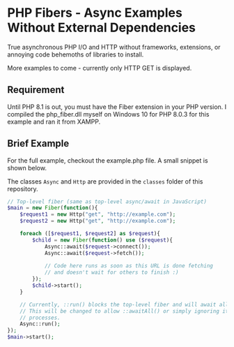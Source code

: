 # PHP Fibers - Async Examples Without External Dependencies
True asynchronous PHP I/O and HTTP without frameworks, extensions, or annoying code behemoths of libraries to install.

More examples to come - currently only HTTP GET is displayed.

## Requirement

Until PHP 8.1 is out, you must have the Fiber extension in your PHP version. I compiled the php_fiber.dll myself on Windows 10 for PHP 8.0.3 for this example and ran it from XAMPP.

## Brief Example

For the full example, checkout the example.php file. A small snippet is shown below.

The classes `Async` and `Http` are provided in the `classes` folder of this repository.

```php
// Top-level fiber (same as top-level async/await in JavaScript)
$main = new Fiber(function(){
	$request1 = new Http("get", "http://example.com");
	$request2 = new Http("get", "http://example.com");

	foreach ([$request1, $request2] as $request){
		$child = new Fiber(function() use ($request){
			Async::await($request->connect());
			Async::await($request->fetch());
			
			// Code here runs as soon as this URL is done fetching
			// and doesn't wait for others to finish :)
		});
		$child->start();
	}

	// Currently, ::run() blocks the top-level fiber and will await all the child fibers above.
	// This will be changed to allow ::awaitAll() or simply ignoring it entirely for full asynchronous
	// processes.
	Async::run();
});
$main->start();
```
